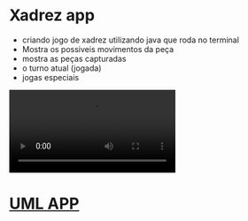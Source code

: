 # Xadrez app
- criando jogo de xadrez utilizando java que roda no terminal
- Mostra os possiveis movimentos da peça
- mostra as peças capturadas
- o turno atual (jogada)
- jogas especiais
<video src="https://github.com/leolive1506/page-editor-react/assets/89431704/8b57f5de-fa62-4d7d-8375-765d882f8bb0](https://github.com/leolive1506/chess-system/assets/89431704/8731702e-1496-4233-86e7-d45a891e9001" autoplay>
</video>

# [UML APP](https://github.com/acenelio/chess-system-design)
